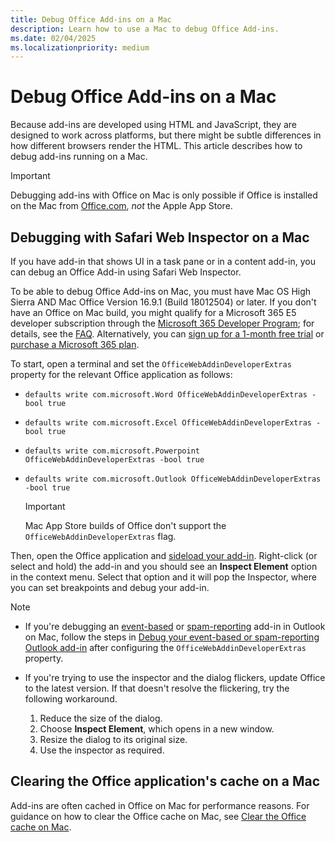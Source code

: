 ```yaml
---
title: Debug Office Add-ins on a Mac
description: Learn how to use a Mac to debug Office Add-ins.
ms.date: 02/04/2025
ms.localizationpriority: medium
---
```


# Debug Office Add-ins on a Mac

Because add-ins are developed using HTML and JavaScript, they are designed to work across platforms, but there might be subtle differences in how different browsers render the HTML. This article describes how to debug add-ins running on a Mac.

> [!IMPORTANT]
> Debugging add-ins with Office on Mac is only possible if Office is installed on the Mac from [Office.com](https://www.office.com), *not* the Apple App Store.

## Debugging with Safari Web Inspector on a Mac

If you have add-in that shows UI in a task pane or in a content add-in, you can debug an Office Add-in using Safari Web Inspector.

To be able to debug Office Add-ins on Mac, you must have Mac OS High Sierra AND Mac Office Version 16.9.1 (Build 18012504) or later. If you don't have an Office on Mac build, you might qualify for a Microsoft 365 E5 developer subscription through the [Microsoft 365 Developer Program](https://aka.ms/m365devprogram); for details, see the [FAQ](/office/developer-program/microsoft-365-developer-program-faq#who-qualifies-for-a-microsoft-365-e5-developer-subscription-). Alternatively, you can [sign up for a 1-month free trial](https://www.microsoft.com/microsoft-365/try) or [purchase a Microsoft 365 plan](https://www.microsoft.com/microsoft-365/business/compare-all-microsoft-365-business-products-g).

To start, open a terminal and set the `OfficeWebAddinDeveloperExtras` property for the relevant Office application as follows:

- `defaults write com.microsoft.Word OfficeWebAddinDeveloperExtras -bool true`

- `defaults write com.microsoft.Excel OfficeWebAddinDeveloperExtras -bool true`

- `defaults write com.microsoft.Powerpoint OfficeWebAddinDeveloperExtras -bool true`

- `defaults write com.microsoft.Outlook OfficeWebAddinDeveloperExtras -bool true`

    > [!IMPORTANT]
    > Mac App Store builds of Office don't support the `OfficeWebAddinDeveloperExtras` flag.

Then, open the Office application and [sideload your add-in](sideload-an-office-add-in-on-mac.md). Right-click (or select and hold) the add-in and you should see an **Inspect Element** option in the context menu. Select that option and it will pop the Inspector, where you can set breakpoints and debug your add-in.

> [!NOTE]
>
> - If you're debugging an [event-based](../outlook/autolaunch.md) or [spam-reporting](../outlook/spam-reporting.md) add-in in Outlook on Mac, follow the steps in [Debug your event-based or spam-reporting Outlook add-in](../outlook/debug-autolaunch.md) after configuring the `OfficeWebAddinDeveloperExtras` property.
> - If you're trying to use the inspector and the dialog flickers, update Office to the latest version. If that doesn't resolve the flickering, try the following workaround.
>
>   1. Reduce the size of the dialog.
>   1. Choose **Inspect Element**, which opens in a new window.
>   1. Resize the dialog to its original size.
>   1. Use the inspector as required.

## Clearing the Office application's cache on a Mac

Add-ins are often cached in Office on Mac for performance reasons. For guidance on how to clear the Office cache on Mac, see [Clear the Office cache on Mac](clear-cache.md#clear-the-office-cache-on-mac).
